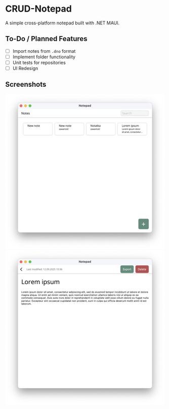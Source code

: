 # CRUD-Notepad
A simple cross-platform notepad built with .NET MAUI.

## To-Do / Planned Features
- [ ] Import notes from `.dno` format
- [ ] Implement folder functionality
- [ ] Unit tests for repositories
- [ ] UI Redesign

## Screenshots
![Main Page](Screenshots/MainPage.png)
![Note Page](Screenshots/NotePage.png)

